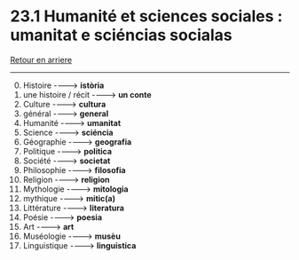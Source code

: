 # 23.1 Humanité et sciences sociales : umanitat e sciéncias socialas

[Retour en arriere](../../../menu_fiches.md)

---

0. Histoire  ----> **istòria**
1. une histoire / récit ----> **un conte** 
2. Culture  ----> **cultura**
3. général  ----> **general**
4. Humanité  ----> **umanitat**
5. Science  ----> **sciéncia**
6. Géographie  ----> **geografia**
7. Politique  ----> **politica**
8. Société  ----> **societat**
9. Philosophie  ----> **filosofia**
10. Religion  ----> **religion**
11. Mythologie  ----> **mitologia**
12. mythique ----> **mitic(a)**
13. Littérature  ----> **literatura**
14. Poésie  ----> **poesia**
15. Art  ----> **art**
16. Muséologie  ----> **musèu**
17. Linguistique ----> **linguistica**